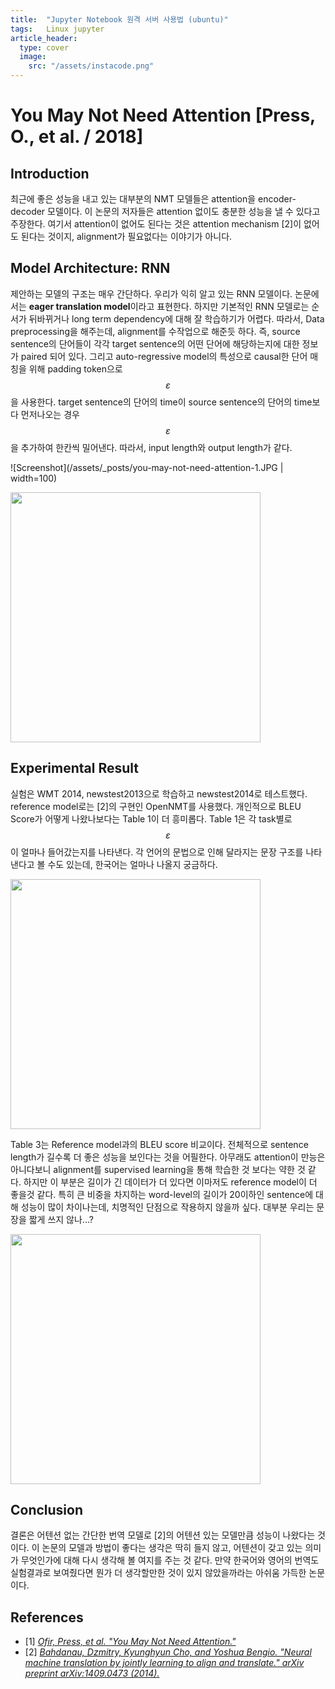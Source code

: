 ```yaml
---
title:  "Jupyter Notebook 원격 서버 사용법 (ubuntu)"
tags:	Linux jupyter
article_header:
  type: cover
  image:
    src: "/assets/instacode.png"
---
```



# You May Not Need Attention [Press, O., et al. / 2018]

## Introduction

최근에 좋은 성능을 내고 있는 대부분의 NMT 모델들은 attention을 encoder-decoder 모델이다. 이 논문의 저자들은 attention 없이도 충분한 성능을 낼 수 있다고 주장한다. 여기서 attention이 없어도 된다는 것은 attention mechanism [2]이 없어도 된다는 것이지, alignment가 필요없다는 이야기가 아니다.

## Model Architecture: RNN

제안하는 모델의 구조는 매우 간단하다. 우리가 익히 알고 있는 RNN 모델이다. 논문에서는 <b>eager translation model</b>이라고 표현한다. 하지만 기본적인 RNN 모델로는 순서가 뒤바뀌거나 long term dependency에 대해 잘 학습하기가 어렵다. 따라서, Data preprocessing을 해주는데, alignment를 수작업으로 해준듯 하다. 즉, source sentence의 단어들이 각각 target sentence의 어떤 단어에 해당하는지에 대한 정보가 paired 되어 있다. 그리고 auto-regressive model의 특성으로 causal한 단어 매칭을 위해 padding token으로 $$ \varepsilon $$을 사용한다. target sentence의 단어의 time이 source sentence의 단어의 time보다 먼저나오는 경우 $$ \varepsilon $$을 추가하여 한칸씩 밀어낸다. 따라서, input length와 output length가 같다.

![Screenshot](/assets/_posts/you-may-not-need-attention-1.JPG | width=100)

<img src="https://user-images.githubusercontent.com/6456004/48075554-d8478300-e226-11e8-9b59-8e913b9a7bcc.JPG" width="400">

## Experimental Result

실험은 WMT 2014, newstest2013으로 학습하고 newstest2014로 테스트했다. reference model로는 [2]의 구현인 OpenNMT를 사용했다. 개인적으로 BLEU Score가 어떻게 나왔나보다는 Table 1이 더 흥미롭다. Table 1은 각 task별로 $$ \varepsilon $$이 얼마나 들어갔는지를 나타낸다. 각 언어의 문법으로 인해 달라지는 문장 구조를 나타낸다고 볼 수도 있는데, 한국어는 얼마나 나올지 궁금하다.

<img src="https://user-images.githubusercontent.com/6456004/48075555-d8478300-e226-11e8-8933-9e0353756e39.JPG" width="400">

Table 3는 Reference model과의 BLEU score 비교이다. 전체적으로 sentence length가 길수록 더 좋은 성능을 보인다는 것을 어필한다. 아무래도 attention이 만능은 아니다보니 alignment를 supervised learning을 통해 학습한 것 보다는 약한 것 같다. 하지만 이 부분은 길이가 긴 데이터가 더 있다면 이마저도 reference model이 더 좋을것 같다. 특히 큰 비중을 차지하는 word-level의 길이가 20이하인 sentence에 대해 성능이 많이 차이나는데, 치명적인 단점으로 작용하지 않을까 싶다. 대부분 우리는 문장을 짧게 쓰지 않나...?

<img src="https://user-images.githubusercontent.com/6456004/48075556-d8478300-e226-11e8-8249-26fafa54b9fd.JPG" width="400">

## Conclusion

결론은 어텐션 없는 간단한 번역 모델로 [2]의 어텐션 있는 모델만큼 성능이 나왔다는 것이다. 이 논문의 모델과 방법이 좋다는 생각은 딱히 들지 않고, 어텐션이 갖고 있는 의미가 무엇인가에 대해 다시 생각해 볼 여지를 주는 것 같다. 만약 한국어와 영어의 번역도 실험결과로 보여줬다면 뭔가 더 생각할만한 것이 있지 않았을까라는 아쉬움 가득한 논문이다.


## References
+	[1] <em>[Ofir, Press, et al. "You May Not Need Attention."](https://arxiv.org/abs/1810.13409)</em>
+	[2] <em>[Bahdanau, Dzmitry, Kyunghyun Cho, and Yoshua Bengio. "Neural machine translation by jointly learning to align and translate." arXiv preprint arXiv:1409.0473 (2014).](https://arxiv.org/abs/1409.0473)</em>
